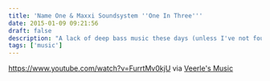 ```yaml
---
title: 'Name One & Maxxi Soundsystem ''One In Three'''
date: 2015-01-09 09:21:56
draft: false
description: "A lack of deep bass music these days (unless I've not found the good stuff) I found this on Veerle's Music."
tags: ['music']
---
```


https://www.youtube.com/watch?v=FurrtMv0kjU via [Veerle's Music](http://veerlepieters.tumblr.com/)